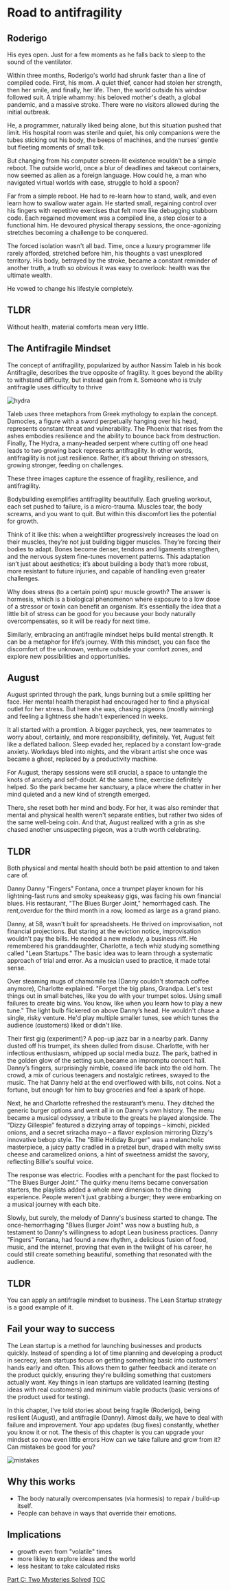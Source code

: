 
# Road to antifragility
## Roderigo
His eyes open. Just for a few moments as he falls back to sleep to the sound of the ventilator. 

Within three months, Roderigo's world had shrunk faster than a line of compiled code. First, his mom. A quiet thief, cancer had stolen her strength, then her smile, and finally, her life. Then, the world outside his window followed suit. A triple whammy: his beloved mother's death, a global pandemic, and a massive stroke. There were no visitors allowed during the initial outbreak. 

He, a programmer, naturally liked being alone, but this situation pushed that limit. His hospital room was sterile and quiet, his only companions were the tubes sticking out his body, the beeps of machines, and the nurses' gentle but fleeting moments of small talk. 

But changing from his computer screen-lit existence wouldn't be a simple reboot. The outside world, once a blur of deadlines and takeout containers, now seemed as alien as a foreign language. How could he, a man who navigated virtual worlds with ease, struggle to hold a spoon?

Far from a simple reboot. He had to re-learn how to stand, walk, and even learn how to swallow water again. He started small, regaining control over his fingers with repetitive exercises that felt more like debugging stubborn code. Each regained movement was a compiled line, a step closer to a functional him. He devoured physical therapy sessions, the once-agonizing stretches becoming a challenge to be conquered. 

The forced isolation wasn't all bad. Time, once a luxury programmer life rarely afforded, stretched before him, his thoughts a vast unexplored territory. His body, betrayed by the stroke, became a constant reminder of another truth, a truth so obvious it was easy to overlook: health was the ultimate wealth. 

He vowed to change his lifestyle completely.



## TLDR
Without health, material comforts mean very little. 


## The Antifragile Mindset 

The concept of antifragility, popularized by author Nassim Taleb in his book Antifragile, describes the true opposite of fragility. It goes beyond the ability to withstand difficulty, but instead gain from it. Someone who is truly antifragile uses difficulty to thrive

![hydra](https://pebreo.github.io/IMG_0755.jpeg)

Taleb uses three metaphors from Greek mythology to explain the concept. Damocles, a figure with a sword perpetually hanging over his head, represents constant threat and vulnerability. The Phoenix that rises from the ashes embodies resilience and the ability to bounce back from destruction. Finally, The Hydra, a many-headed serpent where cutting off one head leads to two growing back represents antifragility. In other words, antifragility is not just resilience. Rather, it’s about thriving on stressors, growing stronger, feeding on challenges.

These three images capture the essence of fragility, resilience, and antifragility.

Bodybuilding exemplifies antifragility beautifully. Each grueling workout, each set pushed to failure, is a micro-trauma. Muscles tear, the body screams, and you want to quit. But within this discomfort lies the potential for growth.

Think of it like this: when a weightlifter progressively increases the load on their muscles, they’re not just building bigger muscles. They’re forcing their bodies to adapt. Bones become denser, tendons and ligaments strengthen, and the nervous system fine-tunes movement patterns. This adaptation isn’t just about aesthetics; it’s about building a body that’s more robust, more resistant to future injuries, and capable of handling even greater challenges.

Why does stress (to a certain point) spur muscle growth? The answer is hormesis, which is a biological phenomenon where exposure to a low dose of a stressor or toxin can benefit an organism. It’s essentially the idea that a little bit of stress can be good for you because your body naturally overcompensates, so it will be ready for next time.
 
Similarly, embracing an antifragile mindset helps build mental strength. It can be a metaphor for life’s journey. With this mindset, you can face the discomfort of the unknown, venture outside your comfort zones, and explore new possibilities and opportunities.


## August
August sprinted through the park, lungs burning but a smile splitting her face. Her mental health therapist had encouraged her to find a physical outlet for her stress. But here she was, chasing pigeons (mostly winning) and feeling a lightness she hadn't experienced in weeks. 

It all started with a promtion. A bigger paycheck, yes, new teammates to worry about, certainly, and more responsibility, definitely. Yet, August felt like a deflated balloon. Sleep evaded her, replaced by a constant low-grade anxiety. Workdays bled into nights, and the vibrant artist she once was became a ghost, replaced by a productivity machine. 

For August, therapy sessions were still crucial, a space to untangle the knots of anxiety and self-doubt. At the same time, exercise definitely helped.  So the park became her sanctuary, a place where the chatter in her mind quieted and a new kind of strength emerged. 

There, she reset both her mind and body. For her, it was also reminder that mental and physical health weren't separate entities, but rather two sides of the same well-being coin. And that, August realized with a grin as she chased another unsuspecting pigeon, was a truth worth celebrating. 

## TLDR
Both physical and mental health should both be paid attention to and taken care of.

Danny
Danny "Fingers" Fontana, once a trumpet player known for his lightning-fast runs and smoky speakeasy gigs, was facing his own financial blues. His restaurant, "The Blues Burger Joint," hemorrhaged cash. The rent,overdue for the third month in a row, loomed as large as a grand piano.

Danny, at 58, wasn't built for spreadsheets. He thrived on improvisation, not financial projections. But staring at the eviction notice, improvisation wouldn't pay the bills. He needed a new melody, a business riff. He remembered his granddaughter, Charlotte, a tech whiz studying something called "Lean Startups." The basic idea was to learn through a systematic approach of trial and error. As a musician used to practice, it made total sense.

Over steaming mugs of chamomile tea (Danny couldn't stomach coffee anymore), Charlotte explained. "Forget the big plans, Grandpa. Let's test things out in small batches, like you do with your trumpet solos. Using small failures to create big wins. You know, like when you learn how to play a new tune." The light bulb flickered on above Danny’s head. He wouldn't chase a single, risky venture. He'd play multiple smaller tunes, see which tunes the audience (customers) liked or didn't like.

Their first gig (experiment)? A pop-up jazz bar in a nearby park. Danny dusted off his trumpet, its sheen dulled from disuse. Charlotte, with her infectious enthusiasm, whipped up social media buzz. The park, bathed in the golden glow of the setting sun,became an impromptu concert hall. Danny’s fingers, surprisingly nimble, coaxed life back into the old horn. The crowd, a mix of curious teenagers and nostalgic retirees, swayed to the music. The hat Danny held at the end overflowed with bills, not coins. Not a fortune, but enough for him to buy groceries and feel a spark of hope.

Next, he and Charlotte refreshed the restaurant’s menu. They ditched the generic burger options and went all in on Danny's own history. The menu became a musical odyssey, a tribute to the greats he played alongside. The "Dizzy Gillespie" featured a dizzying array of toppings – kimchi, pickled onions, and a secret sriracha mayo – a flavor explosion mirroring Dizzy's innovative bebop style. The "Billie Holiday Burger" was a melancholic masterpiece, a juicy patty cradled in a pretzel bun, draped with melty swiss cheese and caramelized onions, a hint of sweetness amidst the savory, reflecting Billie's soulful voice.

The response was electric. Foodies with a penchant for the past flocked to "The Blues Burger Joint." The quirky menu items became conversation starters, the playlists added a whole new dimension to the dining experience. People weren't just grabbing a burger; they were embarking on a musical journey with each bite.

Slowly, but surely, the melody of Danny's business started to change. The once-hemorrhaging "Blues Burger Joint" was now a bustling hub, a testament to Danny's willingness to adopt Lean business practices. Danny "Fingers" Fontana, had found a new rhythm, a delicious fusion of food, music, and the internet, proving that even in the twilight of his career, he could still create something beautiful, something that resonated with the audience.

## TLDR
You can apply an antifragile mindset to business. The Lean Startup strategy is a good example of it.

## Fail your way to success

The Lean startup is a method for launching businesses and products quickly. Instead of spending a lot of time planning and developing a product in secrecy, lean startups focus on getting something basic into customers' hands early and often. This allows them to gather feedback and iterate on the product quickly, ensuring they're building something that customers actually want.  Key things in lean startups are validated learning (testing ideas with real customers) and minimum viable products (basic versions of the product used for testing).

In this chapter, I've told stories about being fragile (Roderigo), being resilient (August), and antifragile (Danny).
Almost daily, we have to deal with failure and improvement. Your app updates (bug fixes) constantly, whether you know it or not. The thesis of this chapter is you can upgrade your mindset so now even little errors How can we take failure and grow from it? Can mistakes be good for you?

![mistakes](https://pebreo.github.io/IMG_0572.jpeg)

## Why this works
- The body naturally overcompensates (via  hormesis) to repair / build-up itself.
- People can behave in ways that override their emotions.

## Implications
- growth even from "volatile" times
- more likley to explore ideas and the world
- less hesitant to take calculated risks

[Part C: Two Mysteries Solved](https://pebreo.github.io/begin/PartC-twomysteries.html)
[TOC](https://pebreo.github.io/)
